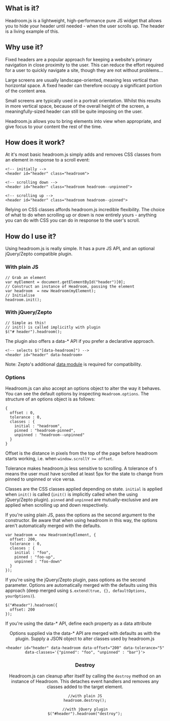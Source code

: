 ## What is it?

Headroom.js is a lightweight, high-performance pure JS widget that allows you to hide your header until needed - when the user scrolls up. The header is a living example of this.

## Why use it?

Fixed headers are a popular approach for keeping a website's primary navigation in close proximity to the user. This can reduce the effort required for a user to quickly navigate a site, though they are not without problems&hellip; 

Large screens are usually landscape-oriented, meaning less vertical than horizontal space. A fixed header can therefore occupy a significant portion of the content area.

Small screens are typically used in a portrait orientation. Whilst this results in more vertical space, because of the overall height of the screen, a meaningfully-sized header can still be quite imposing on the user.

Headroom.js allows you to bring elements into view when appropriate, and give focus to your content the rest of the time.

## How does it work?

At it's most basic headroom.js simply adds and removes CSS classes from an element in response to a scroll event:

    <!-- initially -->
    <header id="header" class="headroom">

    <!-- scrolling down -->
    <header id="header" class="headroom headroom--unpinned">

    <!-- scrolling up -->
    <header id="header" class="headroom headroom--pinned">

Relying on CSS classes affords headroom.js incredible flexibility. The choice of what to do when scrolling up or down is now entirely yours - anything you can do with CSS you can do in response to the user's scroll.

## How do I use it?

Using headroom.js is really simple. It has a pure JS API, and an optional jQuery/Zepto compatible plugin.

### With plain JS

    // Grab an element
    var myElement = document.getElementById("header")[0];
    // Construct an instance of Headroom, passing the element
    var headroom  = new Headroom(myElement);
    // Initialise
    headroom.init(); 

### With jQuery/Zepto

    // Simple as this!
    // init() is called implicitly with plugin
    $("# header").headroom();

The plugin also offers a data-* API if you prefer a declarative approach.

    <!-- selects $("[data-headroom]") -->
    <header id="header" data-headroom>

Note: Zepto's additional [data module](https://github.com/madrobby/zepto#zepto-modules) is required for compatibility.

### Options

Headroom.js can also accept an options object to alter the way it behaves. You can see the default options by inspecting `Headroom.options`. The structure of an options object is as follows:

    {
      offset : 0,
      tolerance : 0,
      classes : {
        initial : "headroom",
        pinned : "headroom-pinned",
        unpinned : "headroom--unpinned"
      }
    }

Offset is the distance in pixels from the top of the page before headroom starts working, i.e. when `window.scrollY >= offset`.

Tolerance makes headroom.js less sensitive to scrolling. A tolerance of `5` means the user must have scrolled at least 5px for the state to change from pinned to unpinned or vice versa.

Classes are the CSS classes applied depending on state. `initial` is applied when `init()` is called (`init()` is implicitly called when the using jQuery/Zepto plugin). `pinned` and `unpinned` are mutually-exclusive and are applied when scrolling up and down respectively.

If you're using plain JS, pass the options as the second argument to the constructor. Be aware that when using headroom in this way, the options aren't automatically merged with the defaults.

    var headroom = new Headroom(myElement, {
      offset: 200,
      tolerance : 0,
      classes : {
        initial : "foo",
        pinned : "foo-up",
        unpinned : "foo-down"
      }
    });

If you're using the jQuery/Zepto plugin, pass options as the second parameter. Options are automatically merged with the defaults using this approach (deep merged using `$.extend(true, {}, defaultOptions, yourOptions)`).

    $("#header").headroom({
      offset: 200
    });

If you're using the data-* API, define each property as a data attribute

  <header id="header" data-headroom data-offset="200" data-tolerance="5">

Options supplied via the data-* API are merged with defaults as with the plugin. Supply a JSON object to alter classes used by headroom.js

    <header id="header" data-headroom data-offset="200" data-tolerance="5" data-classes='{"pinned": "foo", "unpinned" : "bar"}'>

### Destroy

Headroom.js can cleanup after itself by calling the `destroy` method on an instance of Headroom. This detaches event handlers and removes any classes added to the target element. 

    //with plain JS
    headroom.destroy();

    //with jQuery plugin
    $("#header").headroom("destroy");